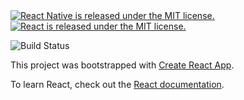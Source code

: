 <a href="https://github.com/facebook/react-native/blob/master/LICENSE">
   <img src="https://img.shields.io/badge/license-MIT-blue.svg" alt="React Native is released under the MIT license." />
 </a>
 
 <a href="https://github.com/facebook/react/blob/master/LICENSE">
   <img src="https://img.shields.io/badge/license-MIT-blue.svg" alt="React is released under the MIT license." />
 </a>
  
![Build Status](https://travis-ci.com/issackj1/react-site.svg?branch=master)

This project was bootstrapped with [Create React App](https://github.com/facebook/create-react-app).

To learn React, check out the [React documentation](https://reactjs.org/).
